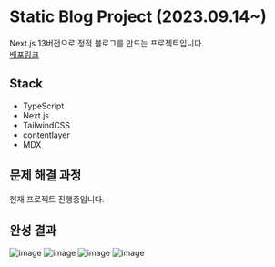# Static Blog Project (2023.09.14~)
Next.js 13버전으로 정적 블로그를 만드는 프로젝트입니다. <br />
<a href='https://2023-taewoo-blog.vercel.app' target="_blank">배포링크</a>

## Stack
- TypeScript
- Next.js
- TailwindCSS
- contentlayer
- MDX

## 문제 해결 과정
현재 프로젝트 진행중입니다.

## 완성 결과
![image](https://github.com/TaeWooKim-SCH/Static-Blog-Project/assets/79956107/c4f895d7-3191-4749-bdd7-596c3a22c125)
![image](https://github.com/TaeWooKim-SCH/Static-Blog-Project/assets/79956107/82f135a6-bd92-46e5-8d0d-975fbe0a4a15)
![image](https://github.com/TaeWooKim-SCH/Static-Blog-Project/assets/79956107/17852a23-8b1b-4fbd-bbd2-14888ddea417)
![image](https://github.com/TaeWooKim-SCH/Static-Blog-Project/assets/79956107/0f7f6adf-2716-44e3-a3ce-4024386ca349)


